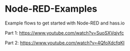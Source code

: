 # Node-RED-Examples
Example flows to get started with Node-RED and hass.io

Part 1: https://www.youtube.com/watch?v=SuoSXVqjyfc

Part 2: https://www.youtube.com/watch?v=4QfoXdcfqKI


